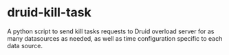 # druid-kill-task
A python script to send kill tasks requests to Druid overload server for as many datasources as needed, as well as time configuration specific to each data source.
